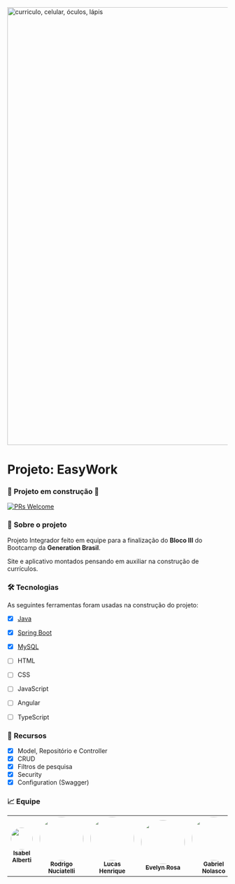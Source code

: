 
<img src="https://raw.githubusercontent.com/isabelalberti/ProjetoIntegrador_GenerationBrasil/develop/imagens/bannerEasyWorker.png" max-width="1000px" width="1000px" align="center" alt="curriculo, celular, óculos, lápis">

<h1><strong>Projeto: EasyWork</h1></strong>

### 🚧 **Projeto em construção** 🚧
<a href="http://makeapullrequest.com">
    <img src="https://img.shields.io/badge/progresso-50%25-blue.svg" alt="PRs Welcome">
  </a>
<br>
    
### 💼 **Sobre o projeto**
    
<p align="left">Projeto Integrador feito em equipe para a finalização do <strong>Bloco III</strong> do Bootcamp da <strong>Generation Brasil</strong>.
<br>
</p>
<p align="left">Site e aplicativo montados pensando em auxiliar na construção de currículos.
<br>
</p>


### 🛠 Tecnologias

As seguintes ferramentas foram usadas na construção do projeto:

- [x] [Java](https://www.java.com/pt-BR/)
- [x] [Spring Boot](https://start.spring.io/)
- [x] [MySQL](https://www.mysql.com/)
- [ ] HTML
- [ ] CSS
- [ ] JavaScript
- [ ] Angular
- [ ] TypeScript


### 📌 **Recursos**

- [x] Model, Repositório e Controller
- [x] CRUD
- [x] Filtros de pesquisa
- [x] Security
- [x] Configuration (Swagger)

### 📈 **Equipe**
<table>
  <tr>
    <td align="center"><a href="https://www.linkedin.com/in/isabel-alberti/"><img style="border-radius: 50%;" src="https://avatars.githubusercontent.com/u/83669003?v=4" width="50px;" alt=""/><br /><sub><b>Isabel Alberti</b></sub></a><br /></td>
    <td align="center"><a href="https://www.linkedin.com/in/rodrigo-nuciatelli-baba-a64414217/"><img style="border-radius: 50%;" src="https://avatars.githubusercontent.com/u/90431649?v=4" width="100px;" alt=""/><br /><sub><b>Rodrigo Nuciatelli</b></sub></a><br /></td>
    <td align="center"><a href="https://www.linkedin.com/in/lucas-henrique-aba159228/"><img style="border-radius: 50%;" src="https://avatars.githubusercontent.com/u/95706847?v=4" width="100px;" alt=""/><br /><sub><b>Lucas Henrique</b></sub></a><br /></td>
    <td align="center"><a href="https://www.linkedin.com/in/evyrosa/"><img style="border-radius: 50%;" src="https://avatars.githubusercontent.com/u/95727382?v=4" width="100px;" alt=""/><br /><sub><b>Evelyn Rosa</b></sub></a><br /></td>
    <td align="center"><a href="https://www.linkedin.com/in/gabriel-luis-nolasco-10b18b22b/"><img style="border-radius: 50%;" src="https://avatars.githubusercontent.com/u/94998727?v=4" width="100px;" alt=""/><br /><sub><b>Gabriel Nolasco</b></sub></a><br /></td>
  </tr>
</table>

<br><br>
